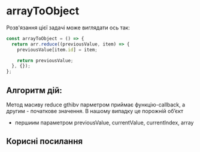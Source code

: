# arrayToObject

Розв'язання цієї задачі може виглядати ось так:

```js
const arrayToObject = () => {
  return arr.reduce((previousValue, item) => {
    previousValue[item.id] = item;

    return previousValue;
  }, {});
};
```

## Алгоритм дій:

Метод масиву reduce gthibv парметром приймає функцію-callback, а другим - початкове значення. В нашому випадку це порожній обʼєкт

- першиим параметром previousValue, currentValue, currentIndex, array

## Корисні посилання